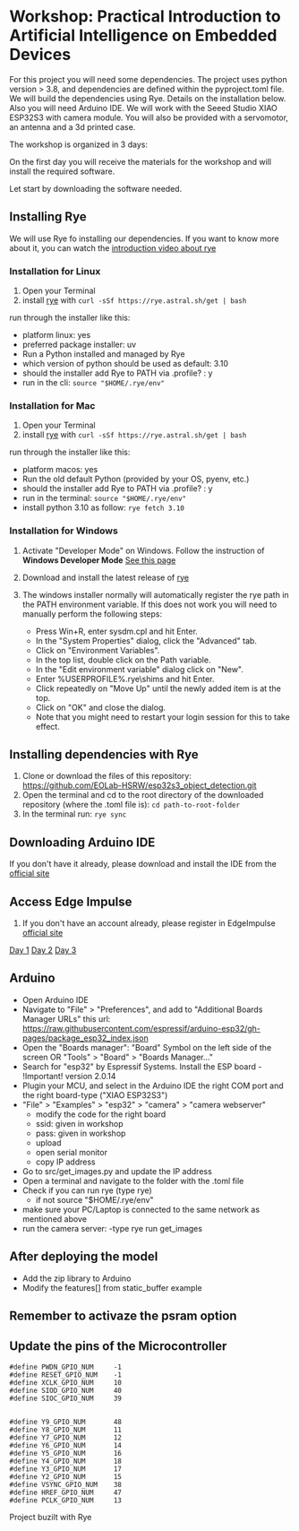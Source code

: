# Workshop: Practical Introduction to Artificial Intelligence on Embedded Devices

For this project you will need some dependencies. The project uses python version > 3.8, and dependencies are defined within the pyproject.toml file. 
We will build the dependencies using Rye. Details on the installation below. Also you will need Arduino IDE.
We will work with the Seeed Studio XIAO ESP32S3 with camera module. You will also be provided with a servomotor, an antenna and a 3d printed case.

The workshop is organized in 3 days:

On the first day you will receive the materials for the workshop and will install the required software.

Let start by downloading the software needed.

## Installing Rye
We will use Rye fo installing our dependencies. If you want to know more about it, you can watch the [introduction video about rye](https://rye.astral.sh/guide/)

### Installation for Linux

1. Open your Terminal
1. install [rye](https://rye.astral.sh/) with `curl -sSf https://rye.astral.sh/get | bash`

run through the installer like this:
- platform linux: yes
- preferred package installer: uv
- Run a Python installed and managed by Rye
- which version of python should be used as default: 3.10
- should the installer add Rye to PATH via .profile? : y
- run in the cli: `source "$HOME/.rye/env"`

### Installation for Mac

1. Open your Terminal
1. install [rye](https://rye.astral.sh/) with `curl -sSf https://rye.astral.sh/get | bash`

run through the installer like this:
- platform macos: yes
- Run the old default Python (provided by your OS, pyenv, etc.)
- should the installer add Rye to PATH via .profile? : y
- run in the terminal: `source "$HOME/.rye/env"`
- install python 3.10 as follow: `rye fetch 3.10`

### Installation for Windows


1. Activate "Developer Mode" on Windows. Follow the instruction of **Windows Developer Mode** [See this page](https://rye.astral.sh/guide/faq/#windows-developer-mode)
1. Download and install the latest release of [rye](https://rye.astral.sh/) 
1. The windows installer normally will automatically register the rye path in the PATH environment variable. If this does not work you will need to manually perform the following steps:

    - Press Win+R, enter sysdm.cpl and hit Enter.
    - In the "System Properties" dialog, click the "Advanced" tab.
    - Click on "Environment Variables".
    - In the top list, double click on the Path variable.
    - In the "Edit environment variable" dialog click on "New".
    - Enter %USERPROFILE%\.rye\shims and hit Enter.
    - Click repeatedly on "Move Up" until the newly added item is at the top.
    - Click on "OK" and close the dialog.
    - Note that you might need to restart your login session for this to take effect.

## Installing dependencies with Rye

1. Clone or download the files of this repository: https://github.com/EOLab-HSRW/esp32s3_object_detection.git
1. Open the terminal and cd to the root directory of the downloaded repository (where the .toml file is): `cd path-to-root-folder`
1. In the terminal run: `rye sync`

## Downloading Arduino IDE
If you don't have it already, please download  and install the IDE from the [official site](https://www.arduino.cc/en/software)

## Access Edge Impulse
1. If you don't have an account already, please register in EdgeImpulse [official site](https://studio.edgeimpulse.com/signup)


[Day 1](./day_1/README.md)
[Day 2](./day_1/README.md)
[Day 3](./day_1/README.md)

## Arduino

- Open Arduino IDE
- Navigate to "File" > "Preferences", and add to "Additional Boards Manager URLs" this url: https://raw.githubusercontent.com/espressif/arduino-esp32/gh-pages/package_esp32_index.json
- Open the "Boards manager": "Board" Symbol on the left side of the screen OR "Tools" > "Board" > "Boards Manager..."
- Search for "esp32" by Espressif Systems. Install the ESP board - !Important! version 2.0.14
- Plugin your MCU, and select in the Arduino IDE the right COM port and the right board-type ("XIAO ESP32S3")
- "File" > "Examples" > "esp32" > "camera" > "camera webserver"
    - modify the code for the right board
    - ssid: given in workshop
    - pass: given in workshop
    - upload
    - open serial monitor
    - copy IP address
- Go to src/get_images.py and update the IP address
- Open a terminal and navigate to the folder with the .toml file
- Check if you can run rye (type rye)
    - if not source "$HOME/.rye/env"
- make sure your PC/Laptop is connected to the same network as mentioned above
- run the camera server:
    -type rye run get_images

## After deploying the model

- Add the zip library to Arduino
- Modify the features[] from static_buffer example

## Remember to activaze the psram option

## Update the pins of the Microcontroller
```
#define PWDN_GPIO_NUM     -1
#define RESET_GPIO_NUM    -1
#define XCLK_GPIO_NUM     10
#define SIOD_GPIO_NUM     40
#define SIOC_GPIO_NUM     39


#define Y9_GPIO_NUM       48
#define Y8_GPIO_NUM       11
#define Y7_GPIO_NUM       12
#define Y6_GPIO_NUM       14
#define Y5_GPIO_NUM       16
#define Y4_GPIO_NUM       18
#define Y3_GPIO_NUM       17
#define Y2_GPIO_NUM       15
#define VSYNC_GPIO_NUM    38
#define HREF_GPIO_NUM     47
#define PCLK_GPIO_NUM     13
```

Project buzilt with Rye
